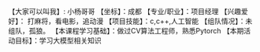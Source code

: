 【大家可以叫我】: 小杨哥哥
【坐标】：成都
【专业/职业】：项目经理
【兴趣爱好】： 打麻将，看电影，追动漫
【项目技能】：c,c++,人工智能
【组队情况】：未组队，孤狼。
【本课程学习基础】：做过CV算法工程师，熟悉Pytorch
【本期活动目标】：学习大模型相关知识